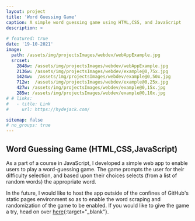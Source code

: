 ```yaml
---
layout: project
title: 'Word Guessing Game'
caption: A simple word guessing game using HTML,CSS, and JavaScript
description: >
  
# featured: true
date: '19-10-2021'
image: 
  path: /assets/img/projectsImages/webdev/webAppExample.jpg
  srcset: 
    2848w: /assets/img/projectsImages/webdev/webAppExample.jpg
    2136w: /assets/img/projectsImages/webdev/example@0,75x.jpg
    1424w:  /assets/img/projectsImages/webdev/example@0,50x.jpg
    712w:  /assets/img/projectsImages/webdev/example@0,25x.jpg
    427w: /assets/img/projectsImages/webdev/example@0,15x.jpg
    285w: /assets/img/projectsImages/webdev/example@0,10x.jpg
# # links:
#   - title: Link
#     url: https://hydejack.com/

sitemap: false
# no_groups: true
---
```


## Word Guessing Game (HTML,CSS,JavaScript)

As a part of a course in JavaScript, I developed a simple web app to enable users to play a word-guessing game. The game prompts the user for their difficulty selection, and based upon their choices selects (from a list of random words) the appropriate word.

In the future, I would like to host the app outside of the confines of GitHub's static pages environment so as to enable the word scraping and randomization of the game to be enabled. If you would like to give the game a try, head on over [here](https://micah-e-cole.github.io/wordApp/){:target="_blank"}.
